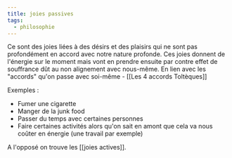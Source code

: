 ```yaml
---
title: joies passives
tags:
  - philosophie
---
```

Ce sont des joies liées à des désirs et des plaisirs qui ne sont pas profondément en accord avec notre nature profonde.
Ces joies donnent de l'énergie sur le moment mais vont en prendre ensuite par contre effet de souffrance dût au non alignement avec nous-même.
En lien avec les "accords" qu'on passe avec soi-même - [[Les 4 accords Toltèques]]

Exemples :
- Fumer une cigarette
- Manger de la junk food
- Passer du temps avec certaines personnes
- Faire certaines activités alors qu'on sait en amont que cela va nous coûter en énergie (une travail par exemple)

A l'opposé on trouve les [[joies actives]].